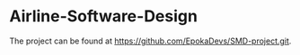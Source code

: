 # Airline-Software-Design
The project can be found at https://github.com/EpokaDevs/SMD-project.git.
